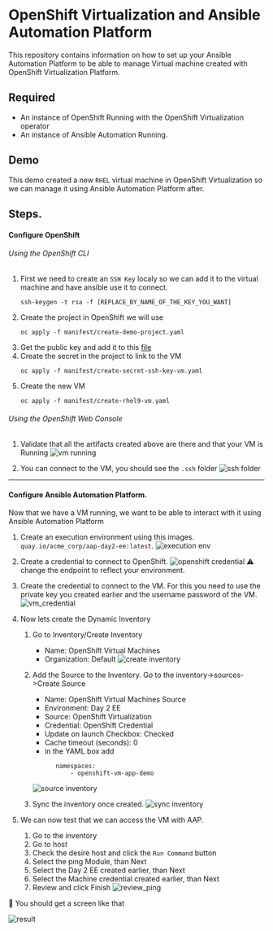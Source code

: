 # OpenShift Virtualization and Ansible Automation Platform

This repository contains information on how to set up your Ansible Automation Platform to be able to manage Virtual machine created with OpenShift Virtualization Platform.

## Required
* An instance of OpenShift Running with the OpenShift Virtualization operator
* An instance of Ansible Automation Running.


## Demo

This demo created a new `RHEL` virtual machine in OpenShift Virtualization so we can manage it using Ansible Automation Platform after.

## Steps.

#### Configure OpenShift

###### Using the OpenShift CLI

1. First we need to create an `SSH Key` localy so we can add it to the virtual machine and have ansible use it to connect. 
    ```
    ssh-keygen -t rsa -f [REPLACE_BY_NAME_OF_THE_KEY_YOU_WANT]
    ```
1. Create the project in OpenShift we will use
    ```
    oc apply -f manifest/create-demo-project.yaml
    ```
1. Get the public key and add it to this [file](manifest/create-secret-ssh-key-vm.yaml)
1. Create the secret in the project to link to the VM
    ```
    oc apply -f manifest/create-secret-ssh-key-vm.yaml
    ```
1. Create the new VM
    ```
    oc apply -f manifest/create-rhel9-vm.yaml
    ```

###### Using the OpenShift Web Console

1. Validate that all the artifacts created above are there and that your VM is Running
![vm running](images/vm_running.png)

1. You can connect to the VM, you should see the `.ssh` folder
![ssh folder](images/rhel_console.png)

----

#### Configure Ansible Automation Platform.

Now that we have a VM running, we want to be able to interact with it using Ansible Automation Platform

1. Create an execution environment using this images. ` quay.io/acme_corp/aap-day2-ee:latest`.
![execution env](images/execution_env.png)

1. Create a credential to connect to OpenShift.
![openshift credential](images/openshift-credential.png)
:warning: change the endpoint to reflect your environment.

1. Create the credential to connect to the VM. For this you need to use the private key you created earlier and the username password of the VM.
![vm_credential](images/vm_machine_credential.png)

1. Now lets create the Dynamic Inventory
   1. Go to Inventory/Create Inventory
      * Name: OpenShift Virtual Machines
      * Organization: Default
![create inventory](images/create_inventory.png)   

   1. Add the Source to the Inventory. Go to the inventory->sources->Create Source
       * Name: OpenShift Virtual Machines Source
       * Environment: Day 2 EE
       * Source: OpenShift Virtualization 
       * Credential: OpenShift Credential
       * Update on launch Checkbox: Checked
       * Cache timeout (seconds): 0
       * in the YAML box add
         ```
            namespaces:
                - openshift-vm-app-demo
          ```
        ![source inventory](images/source.png)
    1. Sync the inventory once created.
        ![sync inventory](images/sync_inventory.png)
  
1. We can now test that we can access the VM with AAP.
   1. Go to the inventory
   1. Go to host
   1. Check the desire host and click the `Run Command` button
   1. Select the ping Module, than Next
   1. Select the Day 2 EE created earlier, than Next
   1. Select the Machine credential created earlier, than Next
   1. Review and click Finish
   ![review_ping](images/run_command.png)


:tada: You should get a screen like that

![result](images/result.png)
